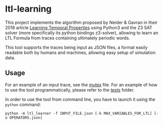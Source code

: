# ltl-learning

This project implements the algorithm proposed by Neider & Gavran in their 2018 article [Learning Temporal Properties](https://arxiv.org/abs/1806.03953) using Python3 and the Z3 SAT solver (more specifically its python bindings z3-solver), allowing to learn an LTL Formula from traces containing ultimately periodic words.

This tool supports the traces being input as JSON files, a format easily readable both by humans and machines, allowing easy setup of simulation data.


## Usage

For an example of an input trace, see the [mutex](./tests/fixtures/mutex.json) file.
For an example of how to use the tool programmatically, please refer to the [tests](./tests/) folder.

In order to use the tool from command line, you have to launch it using the `python` command:

```shell
python -m ltl_learner -f INPUT_FILE.json [-k MAX_VARIABLES_FOR_LTL] [-o OPERATORS.json]
```

